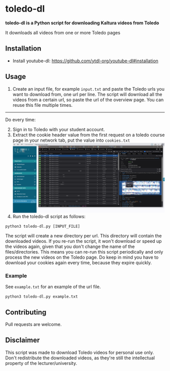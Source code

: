 # toledo-dl

**toledo-dl is a Python script for downloading Kaltura videos from Toledo**

It downloads all videos from one or more Toledo pages

## Installation
- Install youtube-dl: https://github.com/ytdl-org/youtube-dl#installation

## Usage 
1. Create an input file, for example `input.txt` and paste the Toledo urls you want to download from, one url per line. The script will download all the videos from a certain url, so paste the url of the overview page. You can reuse this file multiple times.
---
Do every time:

2. Sign in to Toledo with your student account.
3. Extract the cookie header value from the first request on a toledo course page in your network tab, put the value into `cookies.txt`
![cookie copy example](cookie-copy-example.png)
4. Run the toledo-dl script as follows:

```
python3 toledo-dl.py [INPUT_FILE]
```
The script will create a new directory per url. This directory will contain the downloaded videos. If you re-run the script, it won't download or speed up the videos again, given that you don't change the name of the files/directories. This means you can re-run this script periodically and only process the new videos on the Toledo page. Do keep in mind you have to download your cookies again every time, because they expire quickly.

### Example
See `example.txt` for an example of the url file.
```
python3 toledo-dl.py example.txt
```

## Contributing
Pull requests are welcome.

## Disclaimer
This script was made to download Toledo videos for personal use only. Don't redistribute the downloaded videos, as they're still the intellectual property of the lecturer/university.

